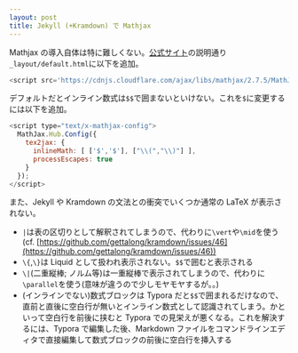 ```yaml
---
layout: post
title: Jekyll (+Kramdown) で Mathjax
---
```


Mathjax の導入自体は特に難しくない。[公式サイト](https://www.mathjax.org/)の説明通り`_layout/default.html`に以下を追加。

```javascript
<script src='https://cdnjs.cloudflare.com/ajax/libs/mathjax/2.7.5/MathJax.js?config=TeX-MML-AM_CHTML' async></script>
```

デフォルトだとインライン数式は`$$`で囲まないといけない。これを`$`に変更するには以下を追加。

```javascript
<script type="text/x-mathjax-config">
  MathJax.Hub.Config({
    tex2jax: {
      inlineMath: [ ['$','$'], ["\\(","\\)"] ],
      processEscapes: true
    }
  });
</script>
```

また、Jekyll や Kramdown の文法との衝突でいくつか通常の LaTeX が表示されない。

* `|`は表の区切りとして解釈されてしまうので、代わりに`\vert`や`\mid`を使う(cf. [https://github.com/gettalong/kramdown/issues/46](https://github.com/gettalong/kramdown/issues/46))
* `\{`,`\}`は Liquid として扱われ表示されない。`$$`で囲むと表示される
* `\|`(二重縦棒; ノルム等)は一重縦棒で表示されてしまうので、代わりに`\parallel`を使う(意味が違うので少しモヤモヤするが。。)
* (インラインでない)数式ブロックは Typora だと`$$`で囲まれるだけなので、直前と直後に空白行が無いとインライン数式として認識されてしまう。かといって空白行を前後に挟むと Typora での見栄えが悪くなる。これを解決するには、Typora で編集した後、Markdown ファイルをコマンドラインエディタで直接編集して数式ブロックの前後に空白行を挿入する
